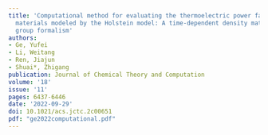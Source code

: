 ```yaml
---
title: 'Computational method for evaluating the thermoelectric power factor for organic
  materials modeled by the Holstein model: A time-dependent density matrix renormalization
  group formalism'
authors:
- Ge, Yufei
- Li, Weitang
- Ren, Jiajun
- Shuai*, Zhigang
publication: Journal of Chemical Theory and Computation
volume: '18'
issue: '11'
pages: 6437-6446
date: '2022-09-29'
doi: 10.1021/acs.jctc.2c00651
pdf: "ge2022computational.pdf"
---
```


